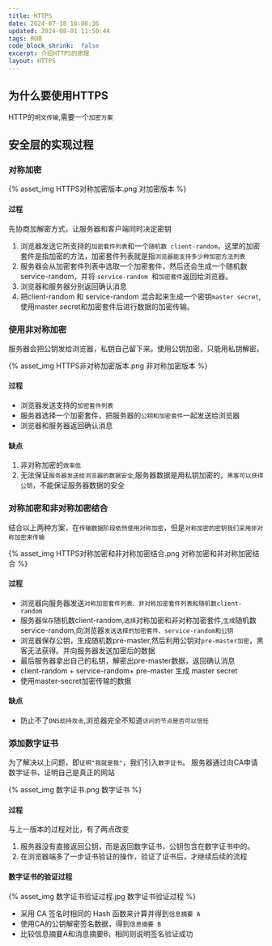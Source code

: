 ```yaml
---
title: HTTPS
date: 2024-07-18 16:08:36
updated: 2024-08-01 11:50:44
tags: 网络
code_block_shrink:  false
excerpt: 介绍HTTPS的原理
layout: HTTPS
---
```

## 为什么要使用HTTPS
HTTP的`明文传输`,需要一个`加密方案`

## 安全层的实现过程

### 对称加密
{% asset_img HTTPS对称加密版本.png 对加密版本 %}

#### 过程
先协商加解密方式，让服务器和客户端同时决定密钥  
1. 浏览器发送它所支持的`加密套件列表`和一个`随机数 client-random`，这里的加密套件是指加密的方法，加密套件列表就是指`浏览器能支持多少种加密方法列表`
2. 服务器会从加密套件列表中选取一个加密套件，然后还会生成一个随机数 service-random，并将 `service-random `和`加密套件`返回给浏览器。  
3. 浏览器和服务器分别返回确认消息  
4. 把client-random 和 service-random 混合起来生成一个密钥`master secret`,使用master secret和加密套件后进行数据的加密传输。  

### 使用非对称加密

服务器会把公钥发给浏览器，私钥自己留下来。使用公钥加密，只能用私钥解密。

{% asset_img HTTPS非对称加密版本.png 非对称加密版本 %}

#### 过程
- 浏览器发送支持的`加密套件列表`
- 服务器选择一个加密套件，把服务器的`公钥和加密套件`一起发送给浏览器
- 浏览器和服务器返回确认消息

#### 缺点
1. 非对称加密的`效率低`
2. 无法保证`服务器发送给浏览器的数据安全`,服务器数据是用私钥加密的，`黑客可以获得公钥`，不能保证服务器数据的安全


### 对称加密和非对称加密结合
结合以上两种方案，在`传输数据阶段依然使用对称加密`，但是`对称加密的密钥我们采用非对称加密来传输`

{% asset_img HTTPS对称加密和非对称加密结合.png 对称加密和非对称加密结合 %}

#### 过程
- 浏览器向服务器发送`对称加密套件列表、非对称加密套件列表和随机数client-random`
- 服务器`保存`随机数client-random,`选择`对称加密和非对称加密套件,`生成`随机数service-random,向浏览器`发送选择的加密套件、service-random和公钥`
- 浏览器保存公钥，生成随机数pre-master,然后利用公钥对`pre-master加密`，黑客无法获得。并向服务器发送加密后的数据
- 最后服务器拿出自己的私钥，解密出pre-master数据，返回确认消息
- client-random + service-random+ pre-master 生成 master secret
- 使用master-secret加密传输的数据

#### 缺点
- 防止不了`DNS劫持攻击`,浏览器完全不知道`访问的节点是否可以信任`

### 添加数字证书
为了解决以上问题，即`证明"我就是我"`，我们引入`数字证书`。
服务器通过向CA申请数字证书，证明自己是真正的网站

{% asset_img 数字证书.png 数字证书 %}

#### 过程
与上一版本的过程对比，有了两点改变  
1. 服务器没有直接返回公钥，而是返回数字证书，公钥包含在数字证书中的。  
2. 在浏览器端多了一步证书验证的操作，验证了证书后，才继续后续的流程  


#### 数字证书的验证过程
{% asset_img 数字证书验证过程.jpg 数字证书验证过程 %}

- 采用 CA 签名时相同的 Hash 函数来计算并得到`信息摘要 A`
- 使用CA的公钥解密签名数据，得到`信息摘要 B`
- 比较信息摘要A和消息摘要B，相同则说明签名验证成功
